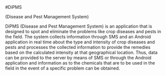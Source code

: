 #DiPMS

(Disease and Pest Management System)

DiPMS (Disease and Pest Management System) is an application that is designed to spot and eliminate the problems like crop diseases and pests in the field.
The system collects information through SMS and an Android application in real time about the type and intensity of crop diseases and pests and processes the collected information to provide the remedies based on the calculated intensity at that geographical location.
Thus, data can be provided to the server by means of SMS or through the Android application and information as to the chemicals that are to be used in the field in the event of a specific problem can be obtained.

